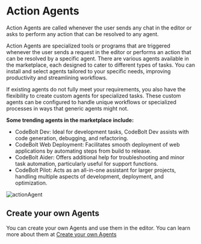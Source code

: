 # Action Agents
Action Agents are called whenever the user sends any chat in the editor or asks to perform any action that can be resolved to any agent.

Action Agents are specialized tools or programs that are triggered whenever the user sends a request in the editor or performs an action that can be resolved by a specific agent. There are various agents available in the marketplace, each designed to cater to different types of tasks. You can install and select agents tailored to your specific needs, improving productivity and streamlining workflows.

If existing agents do not fully meet your requirements, you also have the flexibility to create custom agents for specialized tasks. These custom agents can be configured to handle unique workflows or specialized processes in ways that generic agents might not.

**Some trending agents in the marketplace include:**

* CodeBolt Dev: Ideal for development tasks, CodeBolt Dev assists with code generation, debugging, and refactoring.
* CodeBolt Web Deployment: Facilitates smooth deployment of web applications by automating steps from build to release.
* CodeBolt Aider: Offers additional help for troubleshooting and minor task automation, particularly useful for support functions.
* CodeBolt Pilot: Acts as an all-in-one assistant for larger projects, handling multiple aspects of development, deployment, and optimization.

![actionAgent](../../../static/img/actionAgent.png)

## Create your own Agents
You can create your own Agents and use them in the editor. You can learn more about them at [Create your own Agents](../2_firstExtension.md)